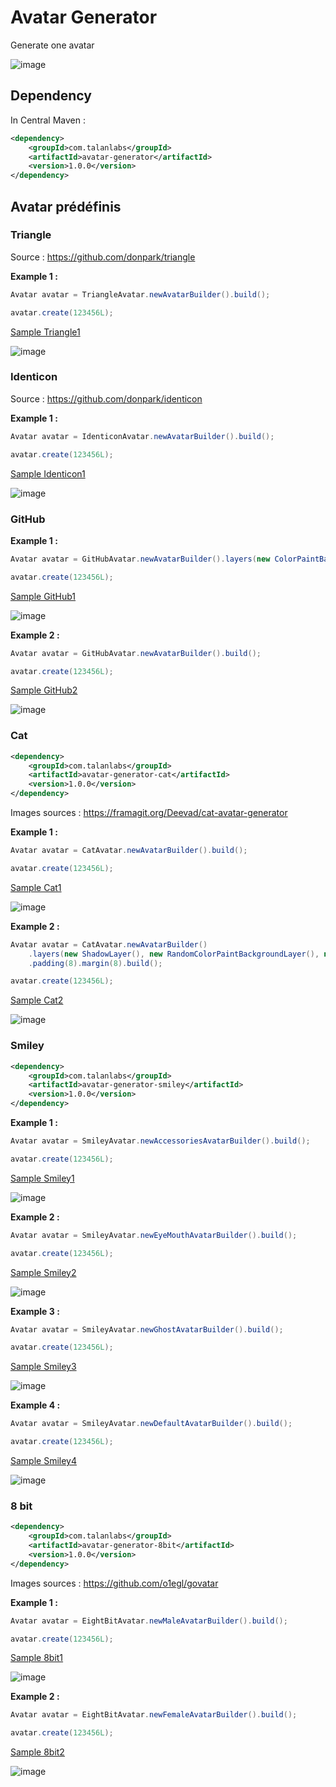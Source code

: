 # Avatar Generator

Generate one avatar

![image](doc/multi.png)

## Dependency

In Central Maven :

```xml
<dependency>
    <groupId>com.talanlabs</groupId>
    <artifactId>avatar-generator</artifactId>
    <version>1.0.0</version>
</dependency>
```

## Avatar prédéfinis

### Triangle

Source : https://github.com/donpark/triangle

**Example 1 :**

```java
Avatar avatar = TriangleAvatar.newAvatarBuilder().build();

avatar.create(123456L);
```

[Sample Triangle1](sample/src/main/java/Triangle1Main.java)

![image](doc/triangle1.png)


### Identicon

Source : https://github.com/donpark/identicon

**Example 1 :**

```java
Avatar avatar = IdenticonAvatar.newAvatarBuilder().build();

avatar.create(123456L);
```

[Sample Identicon1](sample/src/main/java/Identicon1Main.java)

![image](doc/identicon1.png)

### GitHub

**Example 1 :**

```java
Avatar avatar = GitHubAvatar.newAvatarBuilder().layers(new ColorPaintBackgroundLayer(Color.WHITE)).build();

avatar.create(123456L);
```

[Sample GitHub1](sample/src/main/java/GitHub1Main.java)

![image](doc/github1.png)

**Example 2 :**

```java
Avatar avatar = GitHubAvatar.newAvatarBuilder().build();

avatar.create(123456L);
```

[Sample GitHub2](sample/src/main/java/GitHub2Main.java)

![image](doc/github2.png)

### Cat

```xml
<dependency>
    <groupId>com.talanlabs</groupId>
    <artifactId>avatar-generator-cat</artifactId>
    <version>1.0.0</version>
</dependency>
```

Images sources : https://framagit.org/Deevad/cat-avatar-generator

**Example 1 :**

```java
Avatar avatar = CatAvatar.newAvatarBuilder().build();

avatar.create(123456L);
```

[Sample Cat1](sample/src/main/java/Cat1Main.java)

![image](doc/cat1.png)

**Example 2 :**

```java
Avatar avatar = CatAvatar.newAvatarBuilder()
    .layers(new ShadowLayer(), new RandomColorPaintBackgroundLayer(), new RoundRectMaskLayer())
    .padding(8).margin(8).build();

avatar.create(123456L);
```

[Sample Cat2](sample/src/main/java/Cat2Main.java)

![image](doc/cat2.png)

### Smiley

```xml
<dependency>
    <groupId>com.talanlabs</groupId>
    <artifactId>avatar-generator-smiley</artifactId>
    <version>1.0.0</version>
</dependency>
```

**Example 1 :**

```java
Avatar avatar = SmileyAvatar.newAccessoriesAvatarBuilder().build();

avatar.create(123456L);
```

[Sample Smiley1](sample/src/main/java/Smiley1Main.java)

![image](doc/smiley1.png)

**Example 2 :**

```java
Avatar avatar = SmileyAvatar.newEyeMouthAvatarBuilder().build();

avatar.create(123456L);
```

[Sample Smiley2](sample/src/main/java/Smiley2Main.java)

![image](doc/smiley2.png)

**Example 3 :**

```java
Avatar avatar = SmileyAvatar.newGhostAvatarBuilder().build();

avatar.create(123456L);
```

[Sample Smiley3](sample/src/main/java/Smiley3Main.java)

![image](doc/smiley3.png)

**Example 4 :**

```java
Avatar avatar = SmileyAvatar.newDefaultAvatarBuilder().build();

avatar.create(123456L);

```

[Sample Smiley4](sample/src/main/java/Smiley4Main.java)

![image](doc/smiley4.png)

### 8 bit

```xml
<dependency>
    <groupId>com.talanlabs</groupId>
    <artifactId>avatar-generator-8bit</artifactId>
    <version>1.0.0</version>
</dependency>
```

Images sources : https://github.com/o1egl/govatar

**Example 1 :**

```java
Avatar avatar = EightBitAvatar.newMaleAvatarBuilder().build();

avatar.create(123456L);
```

[Sample 8bit1](sample/src/main/java/EightBit1Main.java)

![image](doc/8bitmale.png)

**Example 2 :**

```java
Avatar avatar = EightBitAvatar.newFemaleAvatarBuilder().build();

avatar.create(123456L);
```

[Sample 8bit2](sample/src/main/java/EightBit2Main.java)

![image](doc/8bitfemale.png)